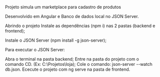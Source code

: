 Projeto simula um marketplace para cadastro de produtos

Desenvolvido em Angular e Banco de dados local no JSON Server.

Abrindo o projeto
Instale as dependências (npm i) nas 2 pastas (backend e frontend);

Instale o JSON Server (npm install -g json-server);

Para executar o JSON Server:

Abra o terminal na pasta backend;
Entre na pasta do projeto com o comando CD. (Ex: C:\Projetos\loja);
Cole o comando: json-server --watch db.json.
Ececute o projeto com ng serve na pasta de frontend.
